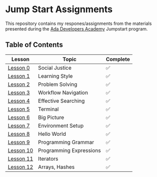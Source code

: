 # Jump Start Assignments

This repository contains my respones/assignments from the materials presented during the [Ada Developers Academy](http://adadevelopersacademy.org) Jumpstart program.

## Table of Contents
| Lesson                | Topic           | Complete
|--------------------|---------------------| --------------------
| [Lesson 0](lessons/00-social-justice) | Social Justice | :white_check_mark:
| [Lesson 1](lessons/01-learning-style/)  | Learning Style | :white_check_mark:
| [Lesson 2](lessons/02-problem-solving/)  | Problem Solving | :white_check_mark:
| [Lesson 3](lessons/03-workflow/)  | Workflow Navigation | :white_check_mark:
| [Lesson 4](lessons/04-effective-searching/)  | Effective Searching | :white_check_mark:
| [Lesson 5](lessons/05-terminal/)  | Terminal | :white_check_mark:
| [Lesson 6](lessons/06-big-picture/)  | Big Picture | :white_check_mark:
| [Lesson 7](lessons/07-environment-setup/)  | Environment Setup | :white_check_mark:
| [Lesson 8](lessons/08-hello-world/)  | Hello World | :white_check_mark:
| [Lesson 9](lessons/09-programming-grammar/)  | Programming Grammar | :white_check_mark:
| [Lesson 10](lessons/10-programming-expressions/)  | Programming Expressions | :white_check_mark:
| [Lesson 11](lessons/11-iterators/)  | Iterators | :white_check_mark:
| [Lesson 12](lessons/12-basic-data-structs/)  | Arrays, Hashes | :white_check_mark:
